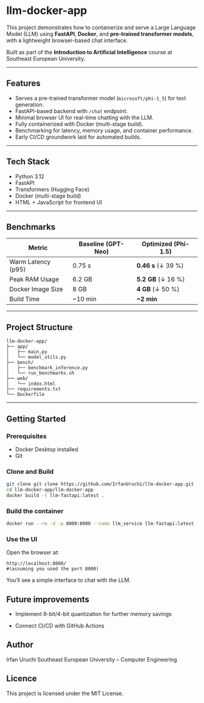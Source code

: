 # llm-docker-app

This project demonstrates how to containerize and serve a Large Language Model (LLM) using **FastAPI**, **Docker**, and **pre-trained transformer models**, with a lightweight browser-based chat interface.

Built as part of the **Introduction to Artificial Intelligence** course at Southeast European University.

---

## Features

- Serves a pre-trained transformer model (`microsoft/phi-1_5`) for text generation.  
- FastAPI-based backend with `/chat` endpoint.  
- Minimal browser UI for real-time chatting with the LLM.  
- Fully containerized with Docker (multi-stage build).  
- Benchmarking for latency, memory usage, and container performance.  
- Early CI/CD groundwork laid for automated builds.


---

## Tech Stack

- Python 3.12  
- FastAPI  
- Transformers (Hugging Face)  
- Docker (multi-stage build)  
- HTML + JavaScript for frontend UI

---

## Benchmarks

| Metric                | Baseline (GPT-Neo) | Optimized (Phi-1.5)   |
|-----------------------|--------------------|-----------------------|
| Warm Latency (p95)    | 0.75 s             | **0.46 s** (↓ 39 %)   |
| Peak RAM Usage        | 6.2 GB             | **5.2 GB** (↓ 16 %)   |
| Docker Image Size     | 8 GB               | **4 GB** (↓ 50 %)     |
| Build Time            | ~10 min            | **~2 min**            |

---

## Project Structure

```text
llm-docker-app/
├── app/
│   ├── main.py
│   └── model_utils.py
├── bench/
│   ├── benchmark_inference.py
│   └── run_benchmarks.sh
├── web/
│   └── index.html
├── requirements.txt
└── Dockerfile
```


---

## Getting Started

### Prerequisites

- Docker Desktop installed  
- Git

### Clone and Build

```bash
git clone git clone https://github.com/IrfanUruchi/llm-docker-app.git
cd llm-docker-app/llm-docker-app
docker build -t llm-fastapi:latest .
```

### Build the container

```bash
docker run --rm -d -p 8000:8000 --name llm_service llm-fastapi:latest
```

### Use the UI
Open the browser at:

```shell
http://localhost:8000/
#(assuming you used the port 8000)
```

You’ll see a simple interface to chat with the LLM.

## Future improvements 

- Implement 8-bit/4-bit quantization for further memory savings

- Connect CI/CD with GitHub Actions


## Author

Irfan Uruchi
Southeast European University – Computer Engineering


## Licence

This project is licensed under the MIT License.





